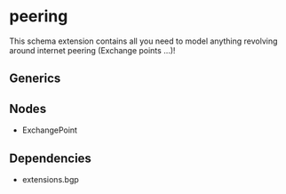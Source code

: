 # peering

This schema extension contains all you need to model anything revolving around internet peering (Exchange points ...)!

## Generics

## Nodes

- ExchangePoint

## Dependencies

- extensions.bgp
